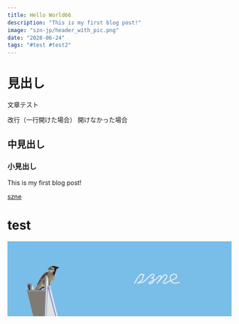 ```yaml
---
title: Hello World66
description: "This is my first blog post!"
image: "szn-jp/header_with_pic.png"
date: "2028-06-24"
tags: "#test #test2"
---
```


# 見出し

文章テスト

改行（一行開けた場合）
開けなかった場合

## 中見出し

### 小見出し

This is my first blog post!

[szne](https://szn.jp)

<h1>test</h1>

![alt text](szn-jp/header_with_pic.png)